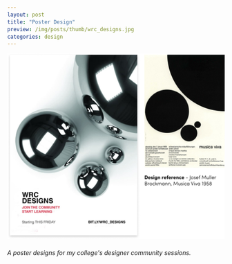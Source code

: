 ```yaml
---
layout: post
title: "Poster Design"
preview: /img/posts/thumb/wrc_designs.jpg
categories: design
---
```

![WRC DESIGNS](/img/posts/wrc_designs/wrc_designs.jpg) <br> 

###### A poster designs for my college's designer community sessions.